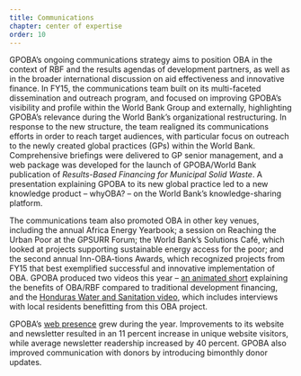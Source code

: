 ```yaml
---
title: Communications
chapter: center of expertise
order: 10
---
```


GPOBA’s ongoing communications strategy aims to position OBA in the context of RBF and the results agendas of development partners, as well as in the broader international discussion on aid effectiveness and innovative finance. In FY15, the communications team built on its multi-faceted dissemination and outreach program, and focused on improving GPOBA’s visibility and profile within the World Bank Group and externally, highlighting GPOBA’s relevance during the World Bank’s organizational restructuring. In response to the new structure, the team realigned its communications efforts in order to reach target audiences, with particular focus on outreach to the newly created global practices (GPs) within the World Bank. Comprehensive briefings were delivered to GP senior management, and a web package was developed for the launch of GPOBA/World Bank publication of *Results-Based Financing for Municipal Solid Waste*. A presentation explaining GPOBA to its new global practice led to a new knowledge product – whyOBA? – on the World Bank’s knowledge-sharing platform. 

The communications team also promoted OBA in other key venues, including the annual Africa Energy Yearbook; a session on Reaching the Urban Poor at the GPSURR Forum; the World Bank’s Solutions Café, which looked at projects supporting sustainable energy access for the poor; and the second annual Inn-OBA-tions Awards, which recognized projects from FY15 that best exemplified successful and innovative implementation of OBA. GPOBA produced two videos this year – [an animated short](https://www.gpoba.org/video.developmentfinancingforresults) explaining the benefits of OBA/RBF compared to traditional development financing, and the [Honduras Water and Sanitation video](https://www.gpoba.org/video.honduras.water), which includes interviews with local residents benefitting from this OBA project.

GPOBA’s [web presence](http://www.gpoba.org/) grew during the year. Improvements to its website and newsletter resulted in an 11 percent increase in unique website visitors, while average newsletter readership increased by 40 percent. GPOBA also improved communication with donors by introducing bimonthly donor updates.
